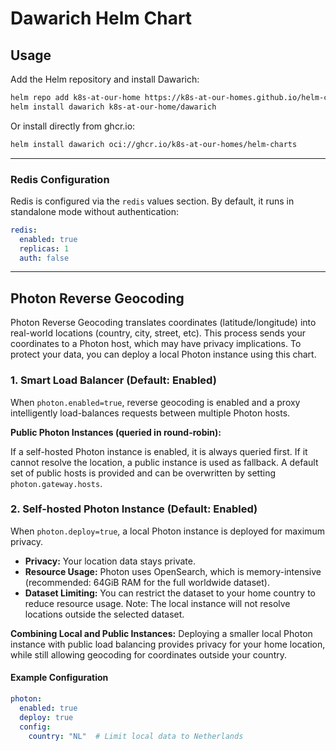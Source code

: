 
# Dawarich Helm Chart

## Usage

Add the Helm repository and install Dawarich:

```bash
helm repo add k8s-at-our-home https://k8s-at-our-homes.github.io/helm-charts/
helm install dawarich k8s-at-our-home/dawarich
```

Or install directly from ghcr.io:

```bash
helm install dawarich oci://ghcr.io/k8s-at-our-homes/helm-charts
```

---

### Redis Configuration

Redis is configured via the `redis` values section. By default, it runs in standalone mode without authentication:

```yaml
redis:
  enabled: true
  replicas: 1
  auth: false
```

---

## Photon Reverse Geocoding

Photon Reverse Geocoding translates coordinates (latitude/longitude) into real-world locations (country, city, street, etc). This process sends your coordinates to a Photon host, which may have privacy implications. To protect your data, you can deploy a local Photon instance using this chart.

### 1. Smart Load Balancer (Default: Enabled)

When `photon.enabled=true`, reverse geocoding is enabled and a proxy intelligently load-balances requests between multiple Photon hosts.

**Public Photon Instances (queried in round-robin):**

If a self-hosted Photon instance is enabled, it is always queried first. If it cannot resolve the location, a public instance is used as fallback. A default set of public hosts is provided and can be overwritten by setting `photon.gateway.hosts`.

### 2. Self-hosted Photon Instance (Default: Enabled)

When `photon.deploy=true`, a local Photon instance is deployed for maximum privacy.

- **Privacy:** Your location data stays private.
- **Resource Usage:** Photon uses OpenSearch, which is memory-intensive (recommended: 64GiB RAM for the full worldwide dataset).
- **Dataset Limiting:** You can restrict the dataset to your home country to reduce resource usage. Note: The local instance will not resolve locations outside the selected dataset.

**Combining Local and Public Instances:**
Deploying a smaller local Photon instance with public load balancing provides privacy for your home location, while still allowing geocoding for coordinates outside your country.

#### Example Configuration

```yaml
photon:
  enabled: true
  deploy: true
  config:
    country: "NL"  # Limit local data to Netherlands
```
